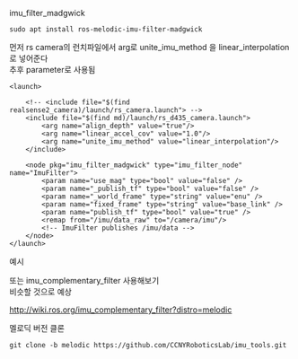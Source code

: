 imu_filter_madgwick
```
sudo apt install ros-melodic-imu-filter-madgwick
```

먼저 rs camera의 런치파일에서 arg로 unite_imu_method 을 linear_interpolation 로 넣어준다  
추후 parameter로 사용됨

```
<launch>
    
    <!-- <include file="$(find realsense2_camera)/launch/rs_camera.launch"> -->
    <include file="$(find md)/launch/rs_d435_camera.launch">
        <arg name="align_depth" value="true"/>
        <arg name="linear_accel_cov" value="1.0"/>
        <arg name="unite_imu_method" value="linear_interpolation"/>
    </include>
    
    <node pkg="imu_filter_madgwick" type="imu_filter_node" name="ImuFilter">
        <param name="use_mag" type="bool" value="false" />
        <param name="_publish_tf" type="bool" value="false" />
        <param name="_world_frame" type="string" value="enu" />
        <param name="fixed_frame" type="string" value="base_link" />
        <param name="publish_tf" type="bool" value="true" />
        <remap from="/imu/data_raw" to="/camera/imu"/>
        <!-- ImuFilter publishes /imu/data -->
    </node>
</launch>
```
예시


또는 imu_complementary_filter 사용해보기    
비슷할 것으로 예상  

http://wiki.ros.org/imu_complementary_filter?distro=melodic

멜로딕 버전 클론
```
git clone -b melodic https://github.com/CCNYRoboticsLab/imu_tools.git
```
